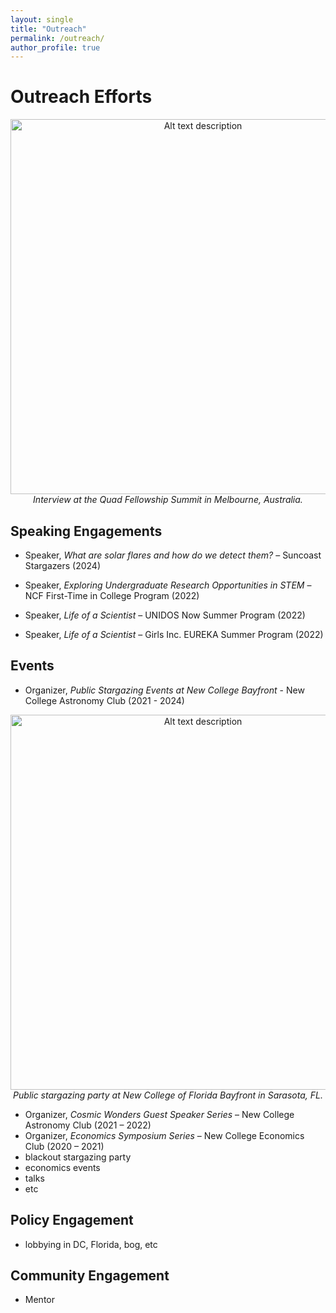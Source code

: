 ```yaml
---
layout: single
title: "Outreach"
permalink: /outreach/
author_profile: true
---
```


Outreach Efforts
======

<div align="center">
<img src="/images/quad_fellowship_summit_interview.jpg" alt="Alt text description" width="600">
<br><em>Interview at the Quad Fellowship Summit in Melbourne, Australia.</em>
</div>

Speaking Engagements
------

* Speaker, *What are solar flares and how do we detect them?* – Suncoast Stargazers (2024)

* Speaker, *Exploring Undergraduate Research Opportunities in STEM* – NCF First-Time in College Program (2022)

* Speaker, *Life of a Scientist* – UNIDOS Now Summer Program (2022)

* Speaker, *Life of a Scientist* – Girls Inc. EUREKA Summer Program (2022)

Events
------
* Organizer, *Public Stargazing Events at New College Bayfront* - New College Astronomy Club (2021 - 2024)

<div align="center">
<img src="/images/ncf_blackout_party_college_hall.jpg.jpg" alt="Alt text description" width="600">
<br><em>Public stargazing party at New College of Florida Bayfront in Sarasota, FL.</em>
</div>

* Organizer, *Cosmic Wonders Guest Speaker Series* – New College Astronomy Club (2021 – 2022)
* Organizer, *Economics Symposium Series* – New College Economics Club (2020 – 2021)
* blackout stargazing party
* economics events
* talks
* etc

Policy Engagement
------
* lobbying in DC, Florida, bog, etc

Community Engagement
------
* Mentor


